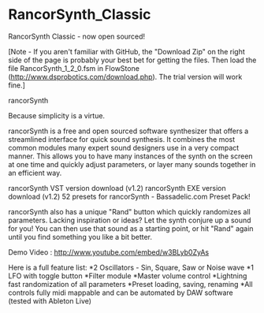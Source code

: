 RancorSynth_Classic
===================

RancorSynth Classic - now open sourced!

[Note - If you aren't familiar with GitHub, the "Download Zip" on the right side of the page is probably your best bet for getting the files. Then load the file RancorSynth_1_2_0.fsm in FlowStone (http://www.dsprobotics.com/download.php).  The trial version will work fine.]

rancorSynth

Because simplicity is a virtue. 

rancorSynth is a free and open sourced software synthesizer that offers a streamlined interface for quick sound synthesis. It combines the most common modules many expert sound designers use in a very compact manner. This allows you to have many instances of the synth on the screen at one time and quickly adjust parameters, or layer many sounds together in an efficient way.

rancorSynth VST version download (v1.2) 
rancorSynth EXE version download (v1.2) 
52 presets for rancorSynth - Bassadelic.com Preset Pack! 

rancorSynth also has a unique "Rand" button which quickly randomizes all parameters. Lacking inspiration or ideas? Let the synth conjure up a sound for you! You can then use that sound as a starting point, or hit "Rand" again until you find something you like a bit better. 

Demo Video : http://www.youtube.com/embed/w3BLyb0ZyAs

Here is a full feature list:
*2 Oscillators - Sin, Square, Saw or Noise wave
*1 LFO with toggle button
*Filter module
*Master volume control
*Lightning fast randomization of all parameters
*Preset loading, saving, renaming
*All controls fully midi mappable and can be automated by DAW software (tested with Ableton Live)
